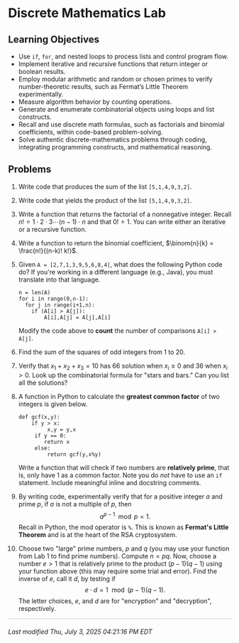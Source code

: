 # Discrete Mathematics Lab


## Learning Objectives

* Use `if`, `for`, and nested loops to process lists and control program flow.
* Implement iterative and recursive functions that return integer or boolean results.
* Employ modular arithmetic and random or chosen primes to verify number-theoretic results, such as Fermat’s Little Theorem experimentally.
* Measure algorithm behavior by counting operations.
* Generate and enumerate combinatorial objects using loops and list constructs.
* Recall and use discrete math formulas, such as factorials and binomial coefficients, within code-based problem-solving.
* Solve authentic discrete-mathematics problems through coding, integrating programming constructs, and mathematical reasoning.


 
## Problems

1. Write code that produces the sum of the list `[5,1,4,9,3,2]`.

1. Write code that yields the product of the list `[5,1,4,9,3,2]`.

1. Write a function that returns the factorial of a nonnegative integer.  Recall $n! = 1 \cdot 2 \cdot 3 \cdots (n-1) \cdot n$ and that $0! = 1$.  You can write either an iterative or a recursive function.  

1. Write a function to return the binomial coefficient, $\binom{n}{k} = \frac{n!}{(n-k)! k!}$.

1. Given `A = [2,7,1,3,9,5,6,8,4]`, what does the following Python code do?  If you're working in a different language (e.g., Java), you must translate into that language.
	
	```
	n = len(A)
	for i in range(0,n-1):
	  for j in range(i+1,n):
	    if (A[i] > A[j]):
	        A[i],A[j] = A[j],A[i]
	```

	Modify the code above to **count** the number of comparisons `A[i] > A[j]`.

1. Find the sum of the squares of odd integers from $1$ to $20$.

1. Verify that $x_1 + x_2 + x_3 = 10$ has 66 solution when $x_i \ge 0$ and 36 when $x_i > 0$.  Look up the combinatorial formula for "stars and bars."  Can you list all the solutions?



1. A function in Python to calculate the **greatest common factor** of two integers is given below. 

	```
    def gcf(x,y):
        if y > x:
 	         x,y = y,x
     	 if y == 0:
            return x
     	 else:
     	     return gcf(y,x%y)
  	```
	 Write a function that will check if two numbers are **relatively prime**, that is, only have $1$ as a common factor.  Note you do *not* have to use an `if` statement.  Include meaningful inline and docstring comments.

1. By writing code, experimentally verify that for a positive integer $a$ and prime $p$, if $a$ is not a multiple of $p$, then $$a^{p-1} \mod p = 1.$$ Recall in Python, the mod operator is `%`.  This is known as **Fermat's Little Theorem** and is at the heart of the RSA cryptosystem. 


1. Choose two "large" prime numbers, $p$ and $q$ (you may use your function from Lab 1 to find prime numbers).  Compute $n = pq$.  Now, choose a number $e > 1$ that is relatively prime to the product $(p-1)(q-1)$ using your function above (this may require some trial and error).  Find the inverse of $e$, call it $d$, by testing if $$e \cdot d = 1 \mod (p-1)(q-1).$$ The letter choices, $e$, and $d$ are for "encryption" and "decryption", respectively. 




<!-- 
+++++++++++++++++++++++++++++++++++++++++++++++++++++++++++++++++++++++++ 
 FOOTER 
+++++++++++++++++++++++++++++++++++++++++++++++++++++++++++++++++++++++++
-->

<div style="border-top: 1px solid #ccc;padding:0px 0px 20px 0px;"></div>
<i style="padding-left:0px;">
Last modified  Thu, July 3, 2025 04:21:16 PM EDT
</i>  
